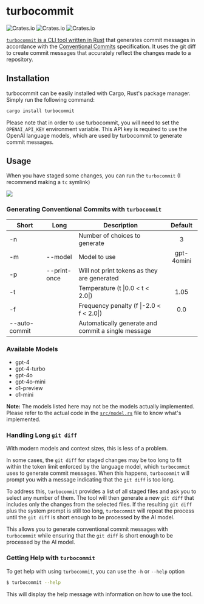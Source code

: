 # turbocommit

![Crates.io](https://img.shields.io/crates/v/turbocommit)
![Crates.io](https://img.shields.io/crates/d/turbocommit)
![Crates.io](https://img.shields.io/crates/l/turbocommit)

[`turbocommit` is a CLI tool written in Rust](https://crates.io/crates/turbocommit) that generates commit messages in accordance with the [Conventional Commits](https://www.conventionalcommits.org/en/v1.0.0/) specification. It uses the git diff to create commit messages that accurately reflect the changes made to a repository.

## Installation

turbocommit can be easily installed with Cargo, Rust's package manager. Simply run the following command:

```bash
cargo install turbocommit
```

Please note that in order to use turbocommit, you will need to set the `OPENAI_API_KEY` environment variable. This API key is required to use the OpenAI language models, which are used by turbocommit to generate commit messages.

## Usage

When you have staged some changes, you can run the `turbocommit` (I recommend making a `tc` symlink)

![](example.gif)

### Generating Conventional Commits with `turbocommit`

| Short | Long         | Description                                 |     Default      |
| ----- | ------------ | ------------------------------------------- | :--------------: |
| -n    |              | Number of choices to generate               |        3         |
| -m    | --model      | Model to use                                | gpt-4omini       |
| -p    | --print-once | Will not print tokens as they are generated |                  |
| -t    |              | Temperature (t \|0.0 < t < 2.0\|)           |       1.05       |
| -f    |              | Frequency penalty (f \|-2.0 < f < 2.0\|)    |       0.0        |
| --auto-commit |      | Automatically generate and commit a single message | |

### Available Models

- gpt-4
- gpt-4-turbo
- gpt-4o
- gpt-4o-mini
- o1-preview
- o1-mini

**Note:** The models listed here may not be the models actually implemented. Please refer to the actual code in the [`src/model.rs`](https://github.com/dikkadev/turboCommit/blob/main/src/model.rs) file to know what's implemented.

### Handling Long `git diff`

With modern models and context sizes, this is less of a problem.

In some cases, the `git diff` for staged changes may be too long to fit within the token limit enforced by the language model, which `turbocommit` uses to generate commit messages. When this happens, `turbocommit` will prompt you with a message indicating that the `git diff` is too long.

To address this, `turbocommit` provides a list of all staged files and ask you to select any number of them. The tool will then generate a new `git diff` that includes only the changes from the selected files. If the resulting `git diff` plus the system prompt is still too long, `turbocommit` will repeat the process until the `git diff` is short enough to be processed by the AI model.

This allows you to generate conventional commit messages with `turbocommit` while ensuring that the `git diff` is short enough to be processed by the AI model.

### Getting Help with `turbocommit`

To get help with using `turbocommit`, you can use the `-h` or `--help` option

```bash
$ turbocommit --help
```

This will display the help message with information on how to use the tool.
